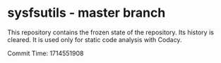 # sysfsutils - master branch

This repository contains the frozen state of the repository.
Its history is cleared. It is used only for static code
analysis with Codacy.

Commit Time: 1714551908